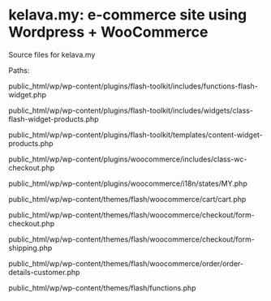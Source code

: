 # kelava.my: e-commerce site using Wordpress + WooCommerce #
Source files for kelava.my

Paths:

public_html/wp/wp-content/plugins/flash-toolkit/includes/functions-flash-widget.php

public_html/wp/wp-content/plugins/flash-toolkit/includes/widgets/class-flash-widget-products.php

public_html/wp/wp-content/plugins/flash-toolkit/templates/content-widget-products.php

public_html/wp/wp-content/plugins/woocommerce/includes/class-wc-checkout.php

public_html/wp/wp-content/plugins/woocommerce/i18n/states/MY.php

public_html/wp/wp-content/themes/flash/woocommerce/cart/cart.php

public_html/wp/wp-content/themes/flash/woocommerce/checkout/form-checkout.php

public_html/wp/wp-content/themes/flash/woocommerce/checkout/form-shipping.php

public_html/wp/wp-content/themes/flash/woocommerce/order/order-details-customer.php

public_html/wp/wp-content/themes/flash/functions.php
